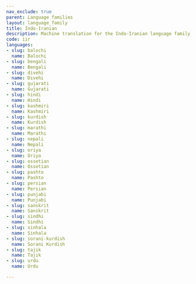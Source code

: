 ```yaml
---
nav_exclude: true
parent: Language families
layout: language_family
title: Indo-Iranian
description: Machine translation for the Indo-Iranian language family
code: iir
languages:
- slug: balochi
  name: Balochi
- slug: bengali
  name: Bengali
- slug: divehi
  name: Divehi
- slug: gujarati
  name: Gujarati
- slug: hindi
  name: Hindi
- slug: kashmiri
  name: Kashmiri
- slug: kurdish
  name: Kurdish
- slug: marathi
  name: Marathi
- slug: nepali
  name: Nepali
- slug: oriya
  name: Oriya
- slug: ossetian
  name: Ossetian
- slug: pashto
  name: Pashto
- slug: persian
  name: Persian
- slug: punjabi
  name: Punjabi
- slug: sanskrit
  name: Sanskrit
- slug: sindhi
  name: Sindhi
- slug: sinhala
  name: Sinhala
- slug: sorani-kurdish
  name: Sorani Kurdish
- slug: tajik
  name: Tajik
- slug: urdu
  name: Urdu

---
```


